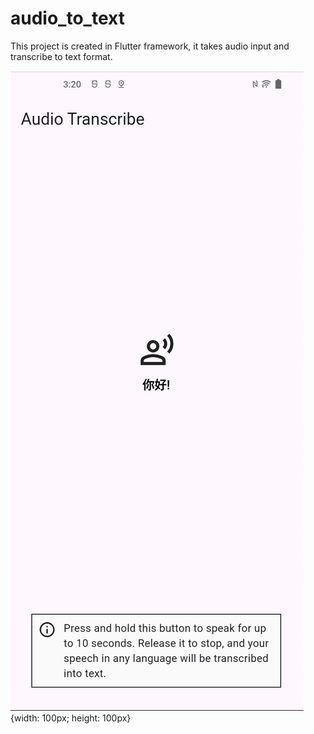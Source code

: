 # audio_to_text

This project is created in Flutter framework, it takes audio input and transcribe to text format.

[![Watch the video](https://github.com/santoshpro95/AudioToText/blob/main/thumbnail.png)](https://github.com/santoshpro95/AudioToText/blob/main/file.mov){width: 100px; height: 100px}

